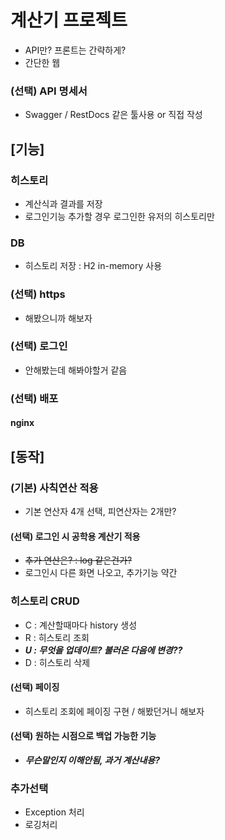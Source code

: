 # 계산기 프로젝트
- API만? 프론트는 간략하게?
- 간단한 웹

### (선택) API 명세서
- Swagger / RestDocs 같은 툴사용 or 직접 작성

## [기능]
### 히스토리
- 계산식과 결과를 저장
- 로그인기능 추가할 경우 로그인한 유저의 히스토리만
### DB
- 히스토리 저장 : H2 in-memory 사용

### (선택) https
- 해봤으니까 해보자
### (선택) 로그인
- 안해봤는데 해봐야할거 같음
### (선택) 배포
#### nginx

## [동작]
### (기본) 사칙연산 적용
- 기본 연산자 4개 선택, 피연산자는 2개만?

#### (선택) 로그인 시 공학용 계산기 적용
- ~~추가 연산은? : log 같은건가?~~
- 로그인시 다른 화면 나오고, 추가기능 약간

### 히스토리 CRUD
- C : 계산할때마다 history 생성
- R : 히스토리 조회
- _**U : 무엇을 업데이트? 불러온 다음에 변경??**_
- D : 히스토리 삭제
#### (선택) 페이징
- 히스토리 조회에 페이징 구현 / 해봤던거니 해보자
#### (선택) 원하는 시점으로 백업 가능한 기능
- _**무슨말인지 이해안됨, 과거 계산내용?**_

### 추가선택
- Exception 처리
- 로깅처리